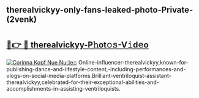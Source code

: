 ## therealvickyy-only-fans​-leaked-photo​-Private-(2venk)


# <h2><a href="https://mediaupload.pro?title=therealvickyy&ref=git">🔗👉 🔴 therealvickyy-P𝚑ot𝚘𝚜-V𝚒d𝚎o</a></h2>

[![Corinna Kopf Nue Nu𝚍e𝚜](https://i.imgur.com/0qMVB7G.gif)](https://mediaupload.pro?title=therealvickyy&ref=git)
Online-influencer-therealvickyy,known-for-publishing-dance-and-lifestyle-content,-including-performances-and-vlogs-on-social-media-platforms.Brilliant-ventriloquist-assistant-therealvickyy,celebrated-for-their-exceptional-abilities-and-accomplishments-in-assisting-ventriloquists.  